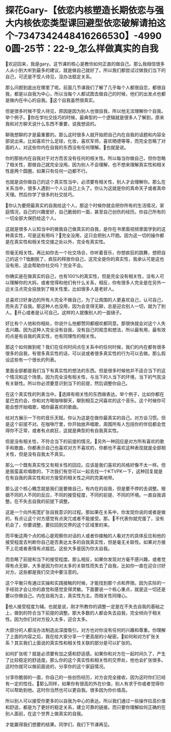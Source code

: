 # 探花Gary-【依恋内核塑造长期依恋与强大内核依恋类型课回避型依恋破解请拍这个-7347342448416266530】-49900圆-25节：22-9_怎么样做真实的自我

🎼欢迎回来，我是gary。这节课的核心是教你如何正直的做自己。那么我相信很多人从小到大听到最多的建议，就是做自己就好了。所以我们都尝试过做我们当下的自己，可还是不受人待见，没办法稳定关系。

那么问题到底出在哪里了呢。前面几节课我们了解了几乎每个人都很自恋，都很自我，都是以自我为中心，所以当每个人都试图去做自己的时候，他们的出发点也都是做内在中心的自我。🎼这个自我虽然很真实。

但是很多时候不受人待见，原因是因为别人也很自我，所以他无法理解你个自我。举个例子。🎼你在学社交技巧的时候，最典型的一个逻辑就是很多人了解到，原来我和对方聊天说什么东西不重要，说我想说的。

聊我想聊的才是最重要的。那么这时很多人就开始把自己内在自我的话题和内容全部说出来。比如喜欢什么足球，化妆，喜欢军师，喜欢晒德等等，而完全忽略了对面的人，对这些你内在自我的东西没有任何理解。🎼也就是说。

你的那些内在自我对于对方而言没有任何的相关性。所以每当你做自己，但你忽略了相关性，那做自己就完全没用。因为别人不会理解，也不想来理解真实性和相关性是两个圆圈，如果只有任何一边都不行。

也就是说你做自己的这个真实性当中，必须要有相关性，别人才会理解你。那么在关系当中，很多人遇到一个人让自己上头了。你认为这就是你的真命天子或者真命天理。然后你学了很多的社交技巧。

🎼你认为要把最真实的自我给这个人，那这个时候你就会把你所有的生活情况，家庭情况，自己的兴趣爱好，自己脆弱的一面，甚至自己创伤的经历。你自己所有的一切全部大保扔给这个人。

这就是很多人认知当中的做我自己做真实的自我，是你在书里面视频里面学到的这种真实性，可是这有用吗？🎼完全没用，这只会把别人吓跑。因为这一切的操作都是在真实性和相关性交接之处以外，完全有真实性。

但毫无相关性。再比如你去一个社交场合，你听着音乐，你想疯狂的跳舞，想把自己的这个T恤删脱了，疯狂的释放你自己，这完全是你的真实性，我承认可是这也没有用，这会帮助你社交吗？完全不会。

你确实是在做真实的自己，也有100%的真实性，但是完全没有相关性，没有人可以理解你的大妈，或者觉得和他们有什么关系，相反，你有很多人完全是在另外一边关注点完全投放到了相关性里。比如很多人是老好人。

总喜欢讨好身边的所有人完全不做自己，为了让周围的人更喜欢自己，认可自己，而失去了自我。那这种人也没用，因为会变得无聊，总是迎合别人一切，就为了别人。🎼开心或者是认可自己。这样的人就像别人的一面镜子。

好比有个人他和你相处，你说什么他都赞同都细欢都同意。那很快就会对这个人失去兴趣。因为这种人完全没有自我，没有自己的观念和想法，所以最有用，最有效的点是有自我的真实性，也有同理性的相关性。

那这个如何做到呢？我们在任何时间点在关系中的任何时候，我们的内在都有很多很多的自我，有很多真实性的话，可以说或者很多真实性的行为可以去做。那么假设这些有一个很长的列表。

里面全部都是我们当下有真实性的想法的东西。但是很多时候他并不适合当下的这个情况和这个场景。因为完全没有相关性，与当下的人当下的环境，当下的气氛没有关联性。所以你必须要意识到当下的前提，然后调整你自己。

在这个真实性的列表当中。🎼选择有相关性的东西做表达。举个例子，比如你都在星巴克约会，你和对方喝咖啡聊天，聊到相互之间喜欢的这个音乐。这个时候你可能会想开始唱歌，唱你最喜欢的歌曲。

给对方展示一下你的音乐天赋。你认为这是在做你最真实的自己。对方会习惯。但是这个前提不对。在咖啡厅里，你开始放声唱歌，周围所有人包括你的伴侣都会觉得你不正常，或者有点疯狂，这就是典型的有自我真实性。

但是没有相关性，不符合当下的前提的情况。🎼另外一种回应是对方所有喜欢的歌手和歌曲，你都表示自己也喜欢对方不喜欢的，你都也不喜欢这种表现就是全部相关性，但是没有自我太不真实。

那么一个既有真实性又有相关性的回应。应该是我们喜欢的风格好像不太一样。但是我蛮喜欢唱歌的，下次我们有空可以一起去找一个KTVPK一下，这种回复就是在有自我的真实性和对方接受的相关性之间的完美地带。

那么这个核心概念就是我们是要做自己，有内在的自我，但是要不停的去调整。根据不同的人不同的反应，不同的接受程度，不同的前提、不同的环境。一直自我调整。在不失去自我的前提下调整。

这是一个向外拓宽扩张自我意识的过程。那如果在关系中，你发现你说的或者是做的，有点让这个对方感觉有点突兀或者不能接受。那。🎼不代表你就完蛋了，没有机会了，你要调整，要拉回到交界的这个区域里的来。

而平衡这两个点的核心是观察你对话的人或者你接触的人看对方的具体反应和他的接受程度去判断你自己是否表达太多的自我真实性，但是毫无关联性。如果对方接不上花或者表情有点尴尬。这些大多是因为你太自我。

而忽略了前提和当下的接受程度。那么相反，如果你发现对方毫不感兴趣，或者觉得有点无聊，大多是因为你对太多的关联性而失去了自我，比如你一直在迎合讨好对方。这些都是我们交流中要注意的。

这个平衡只有通过实操和实践接触的时候，才能找到那个点和界限。因为实际的一手经验才会让你的直觉和感觉变得灵敏。下面要说一个核心重点，就是这一切还是要以你做自己。内在自我为主，真实性为主。而相关性同理心。

🎼他人接受程度为辅。也就是说，刚才所教你的调整一定是在不失去自我的基础之上，做到的符合当下前提的调整。那大多数的人都会失去自我，完全倾向于相关性。因为你们对对方投入太多，迎合太多。

大部分的人都没办法制造出深度吸引。对方也对你没有任何的兴趣和尊重。你理解了上面的内容之后，我在给大家分享一个更高层的小秘密。🎼如何和对方扩张关系？其实我们上面说的真实性和相关性关联的部分是可以扩张的。

如何扩张呢？就是必须要有加之感和舒适感。如果你和对方在一起时间久了，产生了比较稳定的舒适度。那么你的这个真实性和相关性的交界处，他也会扩张很多。这时你就可以做前面说的，分享你的这个家庭情况。

分享你脆弱的一面，你自己的一些创伤经历，对方会完全接收，因为这时你们已经有一定的性任。🎼那么同样，如果你有很高的外在价值，别人有求于你或者觉得你可以帮助到他。这时你当然也可以更自我。很多因为你价值高。

所以别人可以接受你更多的以自我为中心的表达。所以我们通过一些操作拉高价值和舒适，都是为了更好的稳定关系，建立可靠的链接。而只要你理解如何正确的在别人面前，在这个世界上做真实的自我。

才能赢得我们想要的结果。同学们，我们下节课再见。